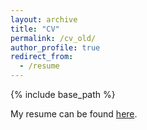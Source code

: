 ```yaml
---
layout: archive
title: "CV"
permalink: /cv_old/
author_profile: true
redirect_from:
  - /resume
---
```

{% include base_path %}

My resume can be found [here](https://jyz-1201.github.io/files/CV.pdf).
